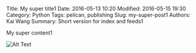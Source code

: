 Title: My super title1
Date: 2016-05-13 10:20
Modified: 2016-05-15 19:30
Category: Python
Tags: pelican, publishing
Slug: my-super-post1
Authors: Kai Wang
Summary: Short version for index and feeds1

My super content1

![Alt Text]({filename}/images/peney.jpg)
